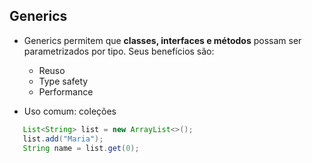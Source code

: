 ## Generics

* Generics permitem que <strong> classes, interfaces e métodos</strong> possam ser parametrizados por tipo. Seus benefícios são:
    - Reuso
    - Type safety
    - Performance

* Uso comum: coleções

```java
   List<String> list = new ArrayList<>();
   list.add("Maria");
   String name = list.get(0); 
``` 


